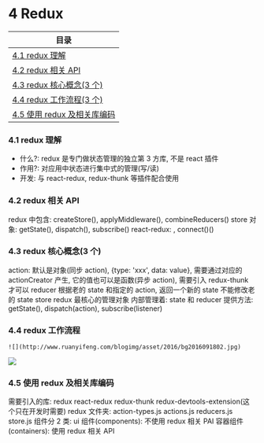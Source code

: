 # <a id="list-four">4 Redux</a>

| 目录                                      |
| ----------------------------------------- |
| [4.1 redux 理解](#four-one)               |
| [4.2 redux 相关 API](#four-two)           |
| [4.3 redux 核心概念(3 个)](#four-three)   |
| [4.4 redux 工作流程(3 个)](#four-four)    |
| [4.5 使用 redux 及相关库编码](#four-five) |

### <a id="four-one" class='part-part'>4.1 redux 理解</a>

- 什么?: redux 是专门做状态管理的独立第 3 方库, 不是 react 插件
- 作用?: 对应用中状态进行集中式的管理(写/读)
- 开发: 与 react-redux, redux-thunk 等插件配合使用

### <a id="four-two" class='part-part'>4.2 redux 相关 API</a>

redux 中包含: createStore(), applyMiddleware(), combineReducers()
store 对象: getState(), dispatch(), subscribe()
react-redux: <Provider>, connect()()

### <a id="four-three" class='part-part'>4.3 redux 核心概念(3 个)</a>

action:
默认是对象(同步 action), {type: 'xxx', data: value}, 需要通过对应的 actionCreator 产生,
它的值也可以是函数(异步 action), 需要引入 redux-thunk 才可以
reducer
根据老的 state 和指定的 action, 返回一个新的 state
不能修改老的 state
store
redux 最核心的管理对象
内部管理着: state 和 reducer
提供方法: getState(), dispatch(action), subscribe(listener)

### <a id="four-four" class='part-part'>4.4 redux 工作流程</a>

    ![](http://www.ruanyifeng.com/blogimg/asset/2016/bg2016091802.jpg)

![](https://i.imgur.com/2R5G8bG.png)

### <a id="four-five" class='part-part'>4.5 使用 redux 及相关库编码</a>

需要引入的库:
redux
react-redux
redux-thunk
redux-devtools-extension(这个只在开发时需要)
redux 文件夹:
action-types.js
actions.js
reducers.js
store.js
组件分 2 类:
ui 组件(components): 不使用 redux 相关 PAI
容器组件(containers): 使用 redux 相关 API
